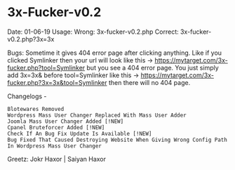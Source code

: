 # 3x-Fucker-v0.2
Date: 01-06-19
Usage:
    Wrong: 3x-fucker-v0.2.php
    Correct: 3x-fucker-v0.2.php?3x=3x
    
Bugs:
    Sometime it gives 404 error page after clicking anything. Like if you clicked Symlinker then your url will look like this -> https://mytarget.com/3x-fucker.php?tool=Symlinker but you see a 404 error page. You just simply add 3x=3x& before tool=Symlinker like this -> https://mytarget.com/3x-fucker.php?3x=3x&tool=Symlinker then there will no 404 page.
    
Changelogs -

    Blotewares Removed
    Wordpress Mass User Changer Replaced With Mass User Adder
    Joomla Mass User Changer Added [!NEW]
    Cpanel Bruteforcer Added [!NEW]
    Check If An Bug Fix Update Is Available [!NEW]
    Bug Fixed That Caused Destroying Website When Giving Wrong Config Path In Wordpress Mass User Changer

Greetz: Jokr Haxor | Saiyan Haxor

